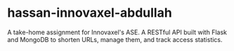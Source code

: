 # hassan-innovaxel-abdullah
 A take-home assignment for Innovaxel's ASE. A RESTful API built with Flask and MongoDB to shorten URLs, manage them, and track access statistics.
